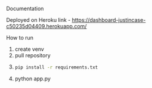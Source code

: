 Documentation 

Deployed on Heroku link - https://dashboard-justincase-c50235d04409.herokuapp.com/

How to run 

1) create venv
2) pull repository
3) ```bash
   pip install -r requirements.txt
   ```
4) python app.py
   
   

